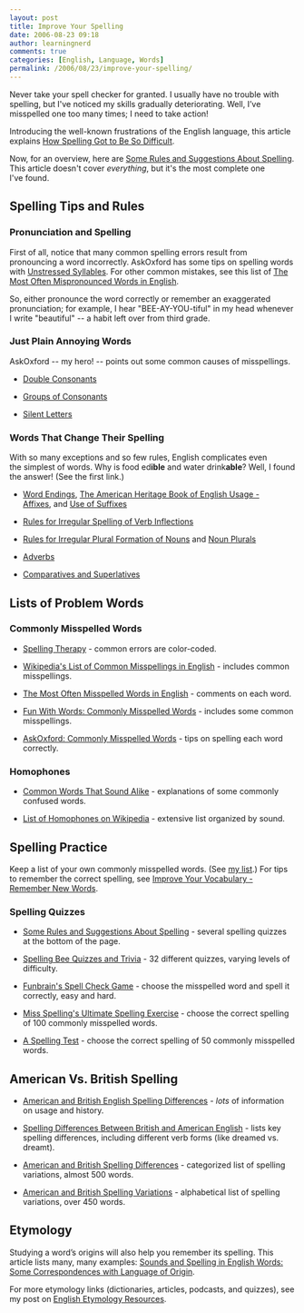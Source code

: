 ```yaml
---
layout: post
title: Improve Your Spelling
date: 2006-08-23 09:18
author: learningnerd
comments: true
categories: [English, Language, Words]
permalink: /2006/08/23/improve-your-spelling/
---
```

Never take your spell checker for granted. I usually have no trouble with spelling, but I've noticed my skills gradually deteriorating. Well, I’ve misspelled one too many times; I need to take action!

Introducing the well-known frustrations of the English language, this article explains <a target="_blank" href="http://www.askoxford.com/worldofwords/wordfrom/hardspell/?view=uk">How Spelling Got to Be So Difficult</a>.

Now, for an overview, here are <a target="_blank" href="http://grammar.ccc.commnet.edu/grammar/spelling.htm">Some Rules and Suggestions About Spelling</a>. This article doesn't cover <em>everything</em>, but it's the most complete one I've found.
<h2>Spelling Tips and Rules</h2>
<h3>Pronunciation and Spelling</h3>
First of all, notice that many common spelling errors result from pronouncing a word incorrectly. AskOxford has some tips on spelling words with <a target="_blank" href="http://www.askoxford.com/betterwriting/classicerrors/spellingtips/unstressed?view=uk">Unstressed Syllables</a>. For other common mistakes, see this list of <a target="_blank" href="http://www.alphadictionary.com/articles/mispronounced_words.html">The Most Often Mispronounced Words in English</a>.

So, either pronounce the word correctly or remember an exaggerated pronunciation; for example, I hear "BEE-AY-YOU-tiful" in my head whenever I write "beautiful" -- a habit left over from third grade.
<h3>Just Plain Annoying Words</h3>
AskOxford -- my hero! -- points out some common causes of misspellings.
<ul>
	<li><a target="_blank" href="http://www.askoxford.com/betterwriting/classicerrors/spellingtips/doubleconsonants?view=uk">Double Consonants</a></li>
</ul>
<ul>
	<li><a target="_blank" href="http://www.askoxford.com/betterwriting/classicerrors/spellingtips/consonants?view=uk">Groups of Consonants</a></li>
</ul>
<ul>
	<li><a target="_blank" href="http://www.askoxford.com/betterwriting/classicerrors/spellingtips/silentletters?view=uk">Silent Letters</a>  </li>
</ul>
<h3>Words That Change Their Spelling</h3>
With so many exceptions and so few rules, English complicates even the simplest of words. Why is food ed<strong>ible</strong> and water drink<strong>able</strong>? Well, I found the answer! (See the first link.)
<ul>
	<li><a target="_blank" href="http://www.askoxford.com/betterwriting/classicerrors/spellingtips/wordendings?view=uk">Word Endings</a>, <a target="_blank" href="http://www.bartleby.com/64/83.html">The American Heritage Book of English Usage - Affixes</a>, and <a target="_blank" href="http://www.editfast.com/english/grammar/spelling/spelling_3.htm">Use of Suffixes</a></li>
</ul>
<ul>
	<li><a target="_blank" href="http://www2.gsu.edu/~wwwesl/egw/pluralsv.htm">Rules for Irregular Spelling of Verb Inflections</a></li>
</ul>
<ul>
	<li><a target="_blank" href="http://www2.gsu.edu/~wwwesl/egw/pluralsn.htm">Rules for Irregular Plural Formation of Nouns</a> and <a target="_blank" href="http://owl.english.purdue.edu/handouts/grammar/g_spelnoun.html">Noun Plurals</a> </li>
</ul>
<ul>
	<li><a target="_blank" href="http://www.askoxford.com/betterwriting/classicerrors/spellingtips/adverbs?view=uk">Adverbs</a></li>
</ul>
<ul>
	<li><a target="_blank" href="http://www.askoxford.com/betterwriting/classicerrors/spellingtips/comparatives?view=uk">Comparatives and Superlatives</a> </li>
</ul>
<h2>Lists of Problem Words</h2>
<h3>Commonly Misspelled Words</h3>
<ul>
	<li><a target="_blank" href="http://carintech.com/gfx/spelling/index.htm">Spelling Therapy</a> - common errors are color-coded.</li>
</ul>
<ul>
	<li><a target="_blank" href="http://en.wikipedia.org/wiki/List_of_common_misspellings_in_English">Wikipedia's List of Common Misspellings in English</a> - includes common misspellings.</li>
</ul>
<ul>
	<li><a target="_blank" href="http://www.alphadictionary.com/articles/misspelled_words.html">The Most Often Misspelled Words in English</a> - comments on each word.</li>
</ul>
<ul>
	<li><a target="_blank" href="http://rinkworks.com/words/misspelled.shtml">Fun With Words: Commonly Misspelled Words</a> - includes some common misspellings.</li>
</ul>
<ul>
	<li><a target="_blank" href="http://www.askoxford.com/betterwriting/spelling/?view=uk">AskOxford: Commonly Misspelled Words</a> - tips on spelling each word correctly.</li>
</ul>
<h3>Homophones</h3>
<ul>
	<li><a target="_blank" href="http://owl.english.purdue.edu/handouts/grammar/g_spelhomo.html">Common Words That Sound Alike</a> - explanations of some commonly confused words.</li>
</ul>
<ul>
	<li><a target="_blank" href="http://en.wikipedia.org/wiki/List_of_homophones">List of Homophones on Wikipedia</a> - extensive list organized by sound.</li>
</ul>
<h2>Spelling Practice</h2>
Keep a list of your own commonly misspelled words. (See <a href="http://learningnerd.wordpress.com/2006/08/25/learningnerds-commonly-misspelled-words/" title="LearningNerd's Commonly Misspelled Words">my list</a>.) For tips to remember the correct spelling, see <a href="http://learningnerd.wordpress.com/2006/08/19/improve-your-vocabulary/#remember">Improve Your Vocabulary - Remember New Words</a>.
<h3>Spelling Quizzes</h3>
<ul>
	<li><a target="_blank" href="http://grammar.ccc.commnet.edu/grammar/spelling.htm">Some Rules and Suggestions About Spelling</a> - several spelling quizzes at the bottom of the page.</li>
</ul>
<ul>
	<li><a target="_blank" href="http://www.funtrivia.com/quizzes/humanities/english/spelling_bee.html">Spelling Bee Quizzes and Trivia</a> - 32 different quizzes, varying levels of difficulty.</li>
</ul>
<ul>
	<li><a target="_blank" href="http://www.funbrain.com/spell/">Funbrain's Spell Check Game</a> - choose the misspelled word and spell it correctly, easy and hard.</li>
</ul>
<ul>
	<li><a target="_blank" href="http://www.alphadictionary.com/articles/misspell_quiz.html">Miss Spelling's Ultimate Spelling Exercise</a> - choose the correct spelling of 100 commonly misspelled words.</li>
</ul>
<ul>
	<li><a target="_blank" href="http://www.sentex.net/~mmcadams/spelling.html">A Spelling Test</a> - choose the correct spelling of 50 commonly misspelled words.</li>
</ul>
<h2>American Vs. British Spelling</h2>
<ul>
	<li><a target="_blank" href="http://en.wikipedia.org/wiki/American_and_British_English_spelling_differences">American and British English Spelling Differences</a> - <em>lots</em> of information on usage and history.</li>
</ul>
<ul>
	<li><a target="_blank" href="http://www2.gsu.edu/~wwwesl/egw/jones/differences.htm">Spelling Differences Between British and American English</a> - lists key spelling differences, including different verb forms (like dreamed vs. dreamt).</li>
</ul>
<ul>
	<li><a target="_blank" href="http://www.peak.org/~jeremy/dictionary/tables/spellcat.php">American and British Spelling Differences</a> - categorized list of spelling variations, almost 500 words.</li>
</ul>
<ul>
	<li><a target="_blank" href="http://www.xpdnc.com/moreinfo/orlabour.html">American and British Spelling Variations</a> - alphabetical list of spelling variations, over 450 words.</li>
</ul>
<h2>Etymology</h2>
Studying a word’s origins will also help you remember its spelling. This article lists many, many examples: <a target="_blank" href="http://www.spellingbee.com/snapshot.shtml">Sounds and Spelling in English Words: Some Correspondences with Language of Origin</a>.

For more etymology links (dictionaries, articles, podcasts, and quizzes), see my post on <a href="http://learningnerd.wordpress.com/2006/08/27/english-etymology/">English Etymology Resources</a>.
